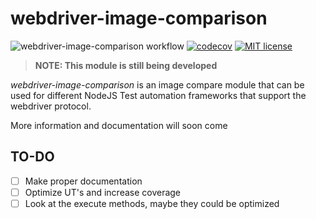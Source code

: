 # webdriver-image-comparison

![webdriver-image-comparison workflow](https://github.com/wswebcreation/webdriver-image-comparison/actions/workflows/webdriver-image-comparison.yml/badge.svg)
[![codecov](https://codecov.io/gh/wswebcreation/webdriver-image-comparison/branch/master/graph/badge.svg?token=Q4UsgDSRd3)](https://codecov.io/gh/wswebcreation/webdriver-image-comparison)
[![MIT license](http://img.shields.io/badge/license-MIT-brightgreen.svg)](http://opensource.org/licenses/MIT)

> **NOTE: This module is still being developed**

*webdriver-image-comparison* is an image compare module that can be used for different NodeJS Test automation frameworks that support the webdriver protocol.

More information and documentation will soon come

## TO-DO
- [ ] Make proper documentation
- [ ] Optimize UT's and increase coverage
- [ ] Look at the execute methods, maybe they could be optimized
